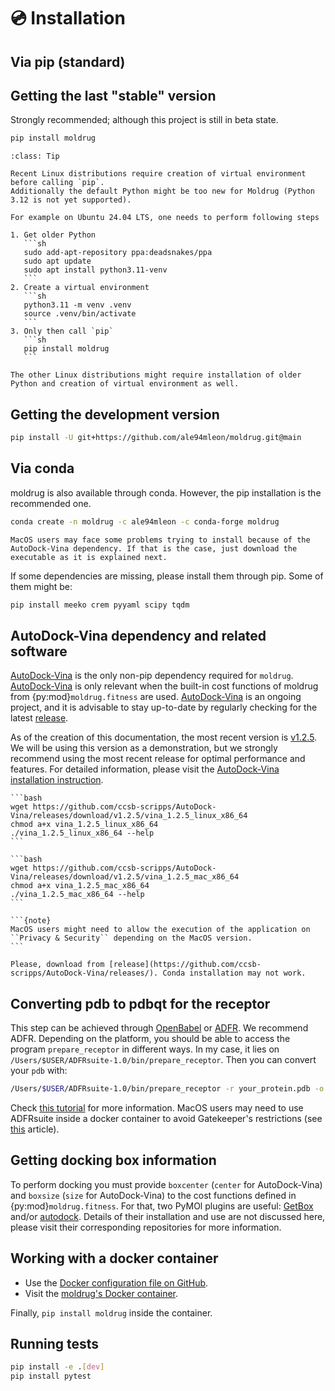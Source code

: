 # 💿 Installation

## Via pip (standard)

## Getting the last "stable" version

Strongly recommended; although this project is still in beta state.

```bash
pip install moldrug
```

````{admonition} Linux 🐧
:class: Tip

Recent Linux distributions require creation of virtual environment before calling `pip`.  
Additionally the default Python might be too new for Moldrug (Python 3.12 is not yet supported).

For example on Ubuntu 24.04 LTS, one needs to perform following steps

1. Get older Python
   ```sh
   sudo add-apt-repository ppa:deadsnakes/ppa
   sudo apt update
   sudo apt install python3.11-venv
   ```
2. Create a virtual environment
   ```sh
   python3.11 -m venv .venv
   source .venv/bin/activate
   ```
3. Only then call `pip`
   ```sh
   pip install moldrug
   ```

The other Linux distributions might require installation of older Python and creation of virtual environment as well.
````

## Getting the development version

```bash
pip install -U git+https://github.com/ale94mleon/moldrug.git@main
```

## Via conda

moldrug is also available through conda. However, the pip installation is the recommended one.

```bash
conda create -n moldrug -c ale94mleon -c conda-forge moldrug
```

```{note}
MacOS users may face some problems trying to install because of the AutoDock-Vina dependency. If that is the case, just download the executable as it is explained next.
```

If some dependencies are missing, please install them through pip. Some of them might be:

```bash
pip install meeko crem pyyaml scipy tqdm
```

## AutoDock-Vina dependency and related software

[AutoDock-Vina](https://vina.scripps.edu/) is the only non-pip dependency required for `moldrug`. [AutoDock-Vina](https://vina.scripps.edu/) is only relevant when the built-in cost functions of moldrug from {py:mod}`moldrug.fitness` are used. [AutoDock-Vina](https://vina.scripps.edu/) is an ongoing project, and it is advisable to stay up-to-date by regularly checking for the latest [release](https://github.com/ccsb-scripps/AutoDock-Vina/releases/).

As of the creation of this documentation, the most recent version is [v1.2.5](https://github.com/ccsb-scripps/AutoDock-Vina/releases/tag/v1.2.5). We will be using this version as a demonstration, but we strongly recommend using the most recent release for optimal performance and features. For detailed information, please visit the
[AutoDock-Vina installation instruction](https://autodock-vina.readthedocs.io/en/latest/installation.html).

````{tab} Linux 🐧
```bash
wget https://github.com/ccsb-scripps/AutoDock-Vina/releases/download/v1.2.5/vina_1.2.5_linux_x86_64
chmod a+x vina_1.2.5_linux_x86_64
./vina_1.2.5_linux_x86_64 --help
```
````

````{tab} MacOS 🍏
```bash
wget https://github.com/ccsb-scripps/AutoDock-Vina/releases/download/v1.2.5/vina_1.2.5_mac_x86_64
chmod a+x vina_1.2.5_mac_x86_64
./vina_1.2.5_mac_x86_64 --help
```

```{note}
MacOS users might need to allow the execution of the application on ``Privacy & Security`` depending on the MacOS version.
```
````

````{tab} Windows 🪟
Please, download from [release](https://github.com/ccsb-scripps/AutoDock-Vina/releases/). Conda installation may not work.
````

## Converting pdb to pdbqt for the receptor

This step can be achieved through [OpenBabel](https://github.com/openbabel/openbabel) or [ADFR](https://ccsb.scripps.edu/adfr/downloads/). We recommend ADFR. Depending on the platform, you should be able to access the program `prepare_receptor` in different ways. In my case, it lies on `/Users/$USER/ADFRsuite-1.0/bin/prepare_receptor`. Then you can convert your ``pdb`` with:

```bash
/Users/$USER/ADFRsuite-1.0/bin/prepare_receptor -r your_protein.pdb -o your_protein.pdbqt
```

Check [this tutorial](https://ccsb.scripps.edu/adfr/how-to-create-a-pdbqt-for-my-receptor/) for more information. MacOS users may need to use ADFRsuite inside a docker container to avoid Gatekeeper's restrictions (see [this](https://alejandro.netlify.app/post/adfr/) article).

## Getting docking box information

To perform docking you must provide `boxcenter` (`center` for AutoDock-Vina) and `boxsize` (`size` for AutoDock-Vina) to the cost functions defined in {py:mod}`moldrug.fitness`. For that, two PyMOl plugins are useful: [GetBox](https://raw.githubusercontent.com/ale94mleon/GetBox-PyMOL-Plugin/refs/heads/master/GetBox.py) and/or [autodock](https://github.com/ADplugin/ADplugin/blob/master/autodock.py). Details of their installation and use are not discussed here, please visit their corresponding repositories for more information.

## Working with a docker container

- Use the [Docker configuration file on GitHub](https://github.com/ale94mleon/moldrug/blob/main/Dockerfile).
- Visit the [moldrug's Docker container](https://hub.docker.com/r/ale94mleon/4moldrug).

Finally, `pip install moldrug` inside the container.

## Running tests

```sh
pip install -e .[dev]
pip install pytest
```
